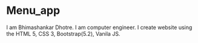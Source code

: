 # Menu_app
I am Bhimashankar Dhotre. I am computer engineer. I create website using the HTML 5, CSS 3, Bootstrap(5.2), Vanila JS.
